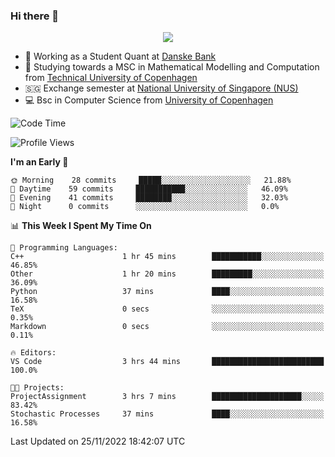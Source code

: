 ### Hi there 👋

<p align="center">
  <img src="https://media4.giphy.com/media/3ohzdKy5Z8TChSDuiA/giphy.gif?cid=ecf05e47r69cojk56gup9q8mep9liy48s94dn2uxsfh6fv39&rid=giphy.gif&ct=g" />
</p>

* 🏦 Working as a Student Quant at [Danske Bank](https://danskebank.dk)
* 🧮 Studying towards a MSC in Mathematical Modelling and Computation from [Technical University of Copenhagen](https://www.dtu.dk)
* 🇸🇬 Exchange semester at [National University of Singapore (NUS)](https://www.nus.edu.sg)
* 💻 Bsc in Computer Science from [University of Copenhagen](https://www.ku.dk/english/)


<!--START_SECTION:waka-->
![Code Time](http://img.shields.io/badge/Code%20Time-42%20hrs%2054%20mins-blue)

![Profile Views](http://img.shields.io/badge/Profile%20Views-0-blue)

**I'm an Early 🐤** 

```text
🌞 Morning    28 commits     █████░░░░░░░░░░░░░░░░░░░░   21.88% 
🌆 Daytime    59 commits     ███████████░░░░░░░░░░░░░░   46.09% 
🌃 Evening    41 commits     ████████░░░░░░░░░░░░░░░░░   32.03% 
🌙 Night      0 commits      ░░░░░░░░░░░░░░░░░░░░░░░░░   0.0%

```


📊 **This Week I Spent My Time On** 

```text
💬 Programming Languages: 
C++                      1 hr 45 mins        ███████████░░░░░░░░░░░░░░   46.85% 
Other                    1 hr 20 mins        █████████░░░░░░░░░░░░░░░░   36.09% 
Python                   37 mins             ████░░░░░░░░░░░░░░░░░░░░░   16.58% 
TeX                      0 secs              ░░░░░░░░░░░░░░░░░░░░░░░░░   0.35% 
Markdown                 0 secs              ░░░░░░░░░░░░░░░░░░░░░░░░░   0.11%

🔥 Editors: 
VS Code                  3 hrs 44 mins       █████████████████████████   100.0%

🐱‍💻 Projects: 
ProjectAssignment        3 hrs 7 mins        ████████████████████░░░░░   83.42% 
Stochastic Processes     37 mins             ████░░░░░░░░░░░░░░░░░░░░░   16.58%

```


 Last Updated on 25/11/2022 18:42:07 UTC
<!--END_SECTION:waka-->

